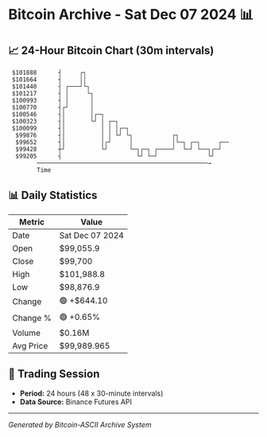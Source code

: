 # Bitcoin Archive - Sat Dec 07 2024 📊

## 📈 24-Hour Bitcoin Chart (30m intervals)

```
 $101888      ┤     ┌┐                                         
 $101664      ┤     ││                                         
 $101440      ┤ ┌───┘└┐                                        
 $101217      ┤ │     └┐                                       
 $100993      ┤ │      │                                       
 $100770      ┤┌┘      │                                       
 $100546      ┤│       │┌─┐                                    
 $100323      ┤│       └┘ │ ┌─┐                                
 $100099      ┤│          │ │ │┌─┐                             
  $99876      ┤│          │ │ └┘ └┐           ┌┐               
  $99652      ┤│          │┌┘     │           │└─┐ ┌─┐     ┌── 
  $99428      ┼┘          └┘      └─┐┌─┐ ┌────┘  └─┘ └──┐┌─┘   
  $99205      ┤                     └┘ └─┘              └┘     
        ────────────────────────────────────────────────→
        Time
```

## 📊 Daily Statistics

| Metric | Value |
|--------|-------|
| Date | Sat Dec 07 2024 |
| Open | $99,055.9 |
| Close | $99,700 |
| High | $101,988.8 |
| Low | $98,876.9 |
| Change | 🟢 +$644.10 |
| Change % | 🟢 +0.65% |
| Volume | $0.16M |
| Avg Price | $99,989.965 |

## 📅 Trading Session

- **Period:** 24 hours (48 x 30-minute intervals)
- **Data Source:** Binance Futures API

---
*Generated by Bitcoin-ASCII Archive System*
